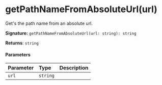 # getPathNameFromAbsoluteUrl(url)

Get's the path name from an absolute url. 


**Signature:** `getPathNameFromAbsoluteUrl(url: string): string`

**Returns**: `string`



#### Parameters


| Parameter	   | Type    | Description |
|:-------------|:---------------|:------------|
| `url`    | `string` |  |

